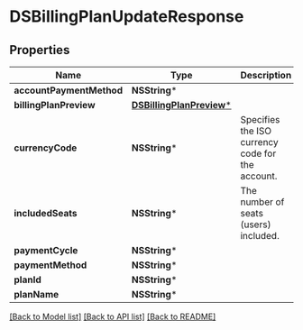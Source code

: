 # DSBillingPlanUpdateResponse

## Properties
Name | Type | Description | Notes
------------ | ------------- | ------------- | -------------
**accountPaymentMethod** | **NSString*** |  | [optional] 
**billingPlanPreview** | [**DSBillingPlanPreview***](DSBillingPlanPreview.md) |  | [optional] 
**currencyCode** | **NSString*** | Specifies the ISO currency code for the account. | [optional] 
**includedSeats** | **NSString*** | The number of seats (users) included. | [optional] 
**paymentCycle** | **NSString*** |  | [optional] 
**paymentMethod** | **NSString*** |  | [optional] 
**planId** | **NSString*** |  | [optional] 
**planName** | **NSString*** |  | [optional] 

[[Back to Model list]](../README.md#documentation-for-models) [[Back to API list]](../README.md#documentation-for-api-endpoints) [[Back to README]](../README.md)



